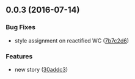 <a name="0.0.3"></a>
## 0.0.3 (2016-07-14)


### Bug Fixes

* style assignment on reactified WC ([7b7c2d6](https://bitbucket.org/atlassian/atlaskit/commits/7b7c2d6))


### Features

* new story ([30addc3](https://bitbucket.org/atlassian/atlaskit/commits/30addc3))



